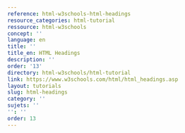 ```yaml
---
reference: html-w3schools-html-headings
resource_categories: html-tutorial
ressource: html-w3schools
concept: ''
language: en
title: ''
title_en: HTML Headings
description: ''
order: '13'
directory: html-w3schools/html-tutorial
link: https://www.w3schools.com/html/html_headings.asp
layout: tutorials
slug: html-headings
category: ''
sujets: ''
'': ''
order: 13
---
```

